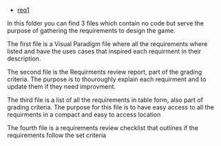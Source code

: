 * [req1](#req)

In this folder you can find 3 files which contain no code but serve the purpose of gathering the requirements to design the game.

The first file is a Visual Paradigm file where all the requirements where listed and have the uses cases that inspired each requirment in their description.

The second file is the Requirments review report, part of the grading criteria. The purpose is to thouroughly explain each requirment and to update them if they need improvment.

The third file is a list of all the requirements in table form, also part of grading criteria. The purpose for this file is to have easy access to all the requirments in a compact
and easy to access location  

The fourth file is a requirements review checklist that outlines if the requirements follow the set criteria
